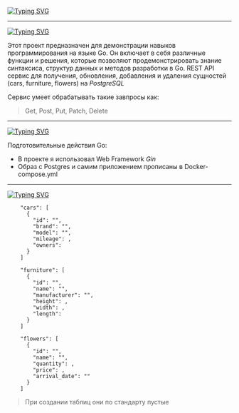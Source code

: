 [![Typing SVG](https://readme-typing-svg.demolab.com?font=Fira+Code&pause=1000&repeat=false&width=435&lines=%D0%9F%D0%A3%D0%9F%D0%9A%D0%9E%D0%92+%D0%90%D0%A0%D0%A2%D0%81%D0%9C+%D0%A2%D0%95%D0%A1%D0%A2%D0%9E%D0%92%D0%9E%D0%95+%D0%97%D0%90%D0%94%D0%90%D0%9D%D0%98%D0%95+%D0%9D%D0%90+GO+GO)](https://git.io/typing-svg)

---

[![Typing SVG](https://readme-typing-svg.demolab.com?font=Fira+Code&pause=1000&repeat=false&width=435&lines=%D0%9E%D0%BF%D0%B8%D1%81%D0%B0%D0%BD%D0%B8%D0%B5+%D0%BF%D1%80%D0%BE%D0%B5%D0%BA%D1%82%D0%B0%3A)](https://git.io/typing-svg)

Этот проект предназначен для демонстрации навыков программирования на языке Go. Он включает в себя различные функции и решения, которые позволяют продемонстрировать знание синтаксиса, структур данных и методов разработки в Go.
REST API сервис для получения, обновления, добавления и удаления сущностей (cars, furniture, flowers) на _PostgreSQL_

Сервис умеет обрабатывать такие завпросы как:

>Get, Post, Put, Patch, Delete


---

[![Typing SVG](https://readme-typing-svg.demolab.com?font=Fira+Code&duration=4000&pause=1000&repeat=false&width=550&lines=%D0%9F%D0%BE%D0%B4%D0%B3%D0%BE%D1%82%D0%BE%D0%B2%D0%B8%D1%82%D0%B5%D0%BB%D1%8C%D0%BD%D1%8B%D0%B5+%D0%B4%D0%B5%D0%B9%D1%81%D1%82%D0%B2%D0%B8%D1%8F+%D0%B4%D0%BB%D1%8F+%D1%83%D1%81%D0%BF%D0%B5%D1%88%D0%BD%D0%BE%D0%B9+%D1%80%D0%B0%D0%B1%D0%BE%D1%82%D1%8B%3A)](https://git.io/typing-svg) 

  Подготовительные действия Go:
   - В проекте я использовал Web Framework _Gin_
   - Образ с Postgres и самим приложением прописаны в Docker-compose.yml 

---

[![Typing SVG](https://readme-typing-svg.demolab.com?font=Fira+Code&duration=4000&pause=1000&repeat=false&width=550&lines=%D0%9F%D1%80%D0%B8%D0%BC%D0%B5%D1%80%D1%8B+%D1%81%D1%83%D1%89%D0%BD%D0%BE%D1%81%D1%82%D0%B5%D0%B9+%D0%B8+%D0%B8%D1%85+%D0%BF%D0%BE%D0%BB%D0%B5%D0%B9%3A)](https://git.io/typing-svg)  

```
    "cars": [
      {
        "id": "",
        "brand": "",
        "model": "",
        "mileage": ,
        "owners": 
      }
    ]

    "furniture": [
      {
        "id": "",
        "name": "",
        "manufacturer": "",
        "height": ,
        "width": ,
        "length": 
      }
    ]
    
    "flowers": [
      {
        "id": "",
        "name": "",
        "quantity": ,
        "price": ,
        "arrival_date": ""
      }
    ]
```
>При создании таблиц они по стандарту пустые